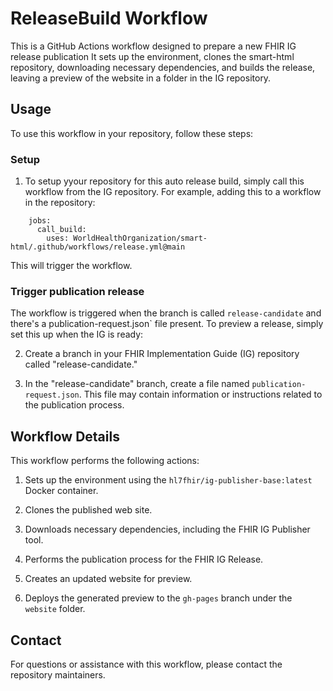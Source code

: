 # ReleaseBuild Workflow

This is a GitHub Actions workflow designed to prepare a new FHIR IG release publication 
It sets up the environment, clones the smart-html repository, downloading necessary dependencies, and builds the release, leaving a preview of the website in a folder in the IG repository.

## Usage

To use this workflow in your repository, follow these steps:

### Setup
1. To setup yyour repository for this auto release build, simply call this workflow from the IG repository. For example, adding this to a workflow in the repository:

```
    jobs:
      call_build: 
        uses: WorldHealthOrganization/smart-html/.github/workflows/release.yml@main
```

   This will trigger the workflow. 


### Trigger publication release

The workflow is triggered when the branch is called `release-candidate` and there's a publication-request.json`  file present. To preview a release, simply set this up when the IG is ready:

2. Create a branch in your FHIR Implementation Guide (IG) repository called "release-candidate."

3. In the "release-candidate" branch, create a file named `publication-request.json`. This file may contain information or instructions related to the publication process.



## Workflow Details

This workflow performs the following actions:

1. Sets up the environment using the `hl7fhir/ig-publisher-base:latest` Docker container.

2. Clones the published web site.

3. Downloads necessary dependencies, including the FHIR IG Publisher tool.

4. Performs the publication process for the FHIR IG Release.

5. Creates an updated website for preview.

6. Deploys the generated preview to the `gh-pages` branch under the `website` folder.

## Contact

For questions or assistance with this workflow, please contact the repository maintainers.

